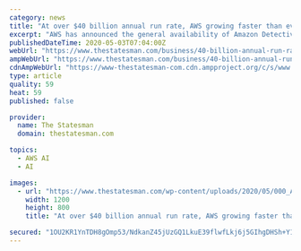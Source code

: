 ```yaml
---
category: news
title: "At over $40 billion annual run rate, AWS growing faster than ever"
excerpt: "AWS has announced the general availability of Amazon Detective, a security service that makes it easy for customers to conduct faster and more efficient investigations into security issues across their AWS workloads."
publishedDateTime: 2020-05-03T07:04:00Z
webUrl: "https://www.thestatesman.com/business/40-billion-annual-run-rate-aws-growing-faster-ever-1502883489.html"
ampWebUrl: "https://www.thestatesman.com/business/40-billion-annual-run-rate-aws-growing-faster-ever-1502883489.html/amp"
cdnAmpWebUrl: "https://www-thestatesman-com.cdn.ampproject.org/c/s/www.thestatesman.com/business/40-billion-annual-run-rate-aws-growing-faster-ever-1502883489.html/amp"
type: article
quality: 59
heat: 59
published: false

provider:
  name: The Statesman
  domain: thestatesman.com

topics:
  - AWS AI
  - AI

images:
  - url: "https://www.thestatesman.com/wp-content/uploads/2020/05/000_AMZ_ED.jpg"
    width: 1200
    height: 800
    title: "At over $40 billion annual run rate, AWS growing faster than ever"

secured: "1OU2KR1YnTDH8gOmp53/NdkanZ45jUzGQ1LkuE39flwfLkj6j5GIhgDHSh+Y1xYxH2+SFih1IwqT/gT7Qd5AEWkWR6qanJBLj/0oUvBMexWroDrwdo5yMoiO5Cd9Sh6ijxIZcyfLiSYRRbmCpcbAUiVCMJQfXFjXjh48/TZUJOhkLeybSBM2+Be9LPYn/b8N+knJb3ORrLv7u99W/dobovRwKnGbtH5A1f6dH84r1Xr5/TzECYyZmn7TAVCuvHAqhJgFUjrhJRqfyLrARDdTwJU7NTtfOpciiO19ND/cziNU4lGlYGg1DqGHK4mjp7mr;2+k1jQVTx7/pd4p6UB4HAA=="
---
```


